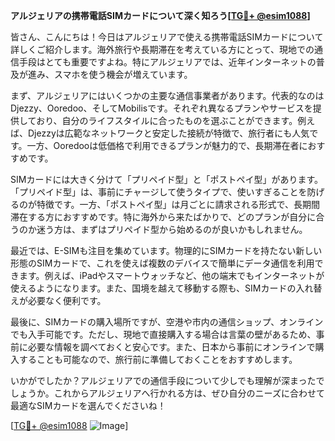 **アルジェリアの携帯電話SIMカードについて深く知ろう[[TG💪+ @esim1088](https://t.me/s/esim1088)]**

皆さん、こんにちは！今日はアルジェリアで使える携帯電話SIMカードについて詳しくご紹介します。海外旅行や長期滞在を考えている方にとって、現地での通信手段はとても重要ですよね。特にアルジェリアでは、近年インターネットの普及が進み、スマホを使う機会が増えています。

まず、アルジェリアにはいくつかの主要な通信事業者があります。代表的なのはDjezzy、Ooredoo、そしてMobilisです。それぞれ異なるプランやサービスを提供しており、自分のライフスタイルに合ったものを選ぶことができます。例えば、Djezzyは広範なネットワークと安定した接続が特徴で、旅行者にも人気です。一方、Ooredooは低価格で利用できるプランが魅力的で、長期滞在者におすすめです。

SIMカードには大きく分けて「プリペイド型」と「ポストペイ型」があります。「プリペイド型」は、事前にチャージして使うタイプで、使いすぎることを防げるのが特徴です。一方、「ポストペイ型」は月ごとに請求される形式で、長期間滞在する方におすすめです。特に海外から来たばかりで、どのプランが自分に合うのか迷う方は、まずはプリペイド型から始めるのが良いかもしれません。

最近では、E-SIMも注目を集めています。物理的にSIMカードを持たない新しい形態のSIMカードで、これを使えば複数のデバイスで簡単にデータ通信を利用できます。例えば、iPadやスマートウォッチなど、他の端末でもインターネットが使えるようになります。また、国境を越えて移動する際も、SIMカードの入れ替えが必要なく便利です。

最後に、SIMカードの購入場所ですが、空港や市内の通信ショップ、オンラインでも入手可能です。ただし、現地で直接購入する場合は言葉の壁があるため、事前に必要な情報を調べておくと安心です。また、日本から事前にオンラインで購入することも可能なので、旅行前に準備しておくことをおすすめします。

いかがでしたか？アルジェリアでの通信手段について少しでも理解が深まったでしょうか。これからアルジェリアへ行かれる方は、ぜひ自分のニーズに合わせて最適なSIMカードを選んでくださいね！

[[TG💪+ @esim1088](https://t.me/s/esim1088) ![Image](https://i.postimg.cc/Y0z9fWf4/image.png)]